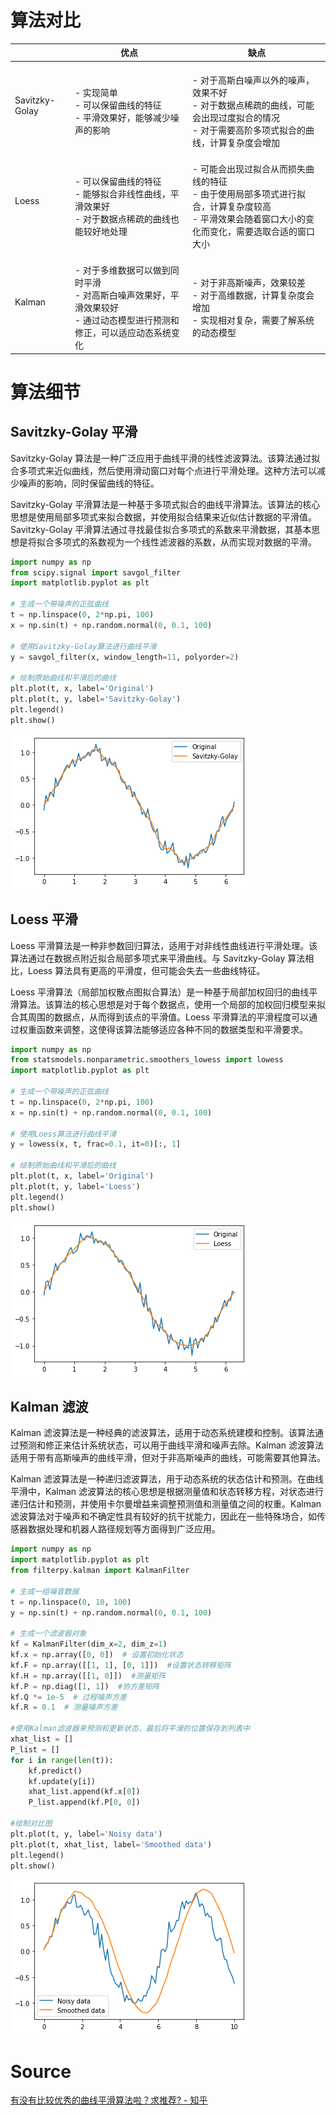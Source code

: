 # 算法对比
|  | 优点 | 缺点 |
| --- | --- | --- |
| Savitzky-Golay | <br />- 实现简单<br />- 可以保留曲线的特征<br />- 平滑效果好，能够减少噪声的影响<br /> | <br />- 对于高斯白噪声以外的噪声，效果不好<br />- 对于数据点稀疏的曲线，可能会出现过度拟合的情况<br />- 对于需要高阶多项式拟合的曲线，计算复杂度会增加<br /> |
| Loess | <br />- 可以保留曲线的特征<br />- 能够拟合非线性曲线，平滑效果好<br />- 对于数据点稀疏的曲线也能较好地处理<br /> | <br />- 可能会出现过拟合从而损失曲线的特征<br />- 由于使用局部多项式进行拟合，计算复杂度较高<br />- 平滑效果会随着窗口大小的变化而变化，需要选取合适的窗口大小<br /> |
| Kalman | <br />- 对于多维数据可以做到同时平滑<br />- 对高斯白噪声效果好，平滑效果较好<br />- 通过动态模型进行预测和修正，可以适应动态系统变化<br /> | <br />- 对于非高斯噪声，效果较差<br />- 对于高维数据，计算复杂度会增加<br />- 实现相对复杂，需要了解系统的动态模型<br /> |


# 算法细节
## Savitzky-Golay 平滑
Savitzky-Golay 算法是一种广泛应用于曲线平滑的线性滤波算法。该算法通过拟合多项式来近似曲线，然后使用滑动窗口对每个点进行平滑处理。这种方法可以减少噪声的影响，同时保留曲线的特征。

Savitzky-Golay 平滑算法是一种基于多项式拟合的曲线平滑算法。该算法的核心思想是使用局部多项式来拟合数据，并使用拟合结果来近似估计数据的平滑值。Savitzky-Golay 平滑算法通过寻找最佳拟合多项式的系数来平滑数据，其基本思想是将拟合多项式的系数视为一个线性滤波器的系数，从而实现对数据的平滑。

```python
import numpy as np
from scipy.signal import savgol_filter
import matplotlib.pyplot as plt

# 生成一个带噪声的正弦曲线
t = np.linspace(0, 2*np.pi, 100)
x = np.sin(t) + np.random.normal(0, 0.1, 100)

# 使用Savitzky-Golay算法进行曲线平滑
y = savgol_filter(x, window_length=11, polyorder=2)

# 绘制原始曲线和平滑后的曲线
plt.plot(t, x, label='Original')
plt.plot(t, y, label='Savitzky-Golay')
plt.legend()
plt.show()
```
![image.png](./img/1691396768228-fa9897af-e102-4584-a720-0533108ca3e2.png)

## Loess 平滑
Loess 平滑算法是一种非参数回归算法，适用于对非线性曲线进行平滑处理。该算法通过在数据点附近拟合局部多项式来平滑曲线。与 Savitzky-Golay 算法相比，Loess 算法具有更高的平滑度，但可能会失去一些曲线特征。

Loess 平滑算法（局部加权散点图拟合算法）是一种基于局部加权回归的曲线平滑算法。该算法的核心思想是对于每个数据点，使用一个局部的加权回归模型来拟合其周围的数据点，从而得到该点的平滑值。Loess 平滑算法的平滑程度可以通过权重函数来调整，这使得该算法能够适应各种不同的数据类型和平滑要求。

```python
import numpy as np
from statsmodels.nonparametric.smoothers_lowess import lowess
import matplotlib.pyplot as plt

# 生成一个带噪声的正弦曲线
t = np.linspace(0, 2*np.pi, 100)
x = np.sin(t) + np.random.normal(0, 0.1, 100)

# 使用Loess算法进行曲线平滑
y = lowess(x, t, frac=0.1, it=0)[:, 1]

# 绘制原始曲线和平滑后的曲线
plt.plot(t, x, label='Original')
plt.plot(t, y, label='Loess')
plt.legend()
plt.show()
```
![image.png](./img/1691396845108-5e30e814-545a-46e3-bbb9-e6c23dcc7887.png)



## Kalman 滤波

Kalman 滤波算法是一种经典的滤波算法，适用于动态系统建模和控制。该算法通过预测和修正来估计系统状态，可以用于曲线平滑和噪声去除。Kalman 滤波算法适用于带有高斯噪声的曲线平滑，但对于非高斯噪声的曲线，可能需要其他算法。

Kalman 滤波算法是一种递归滤波算法，用于动态系统的状态估计和预测。在曲线平滑中，Kalman 滤波算法的核心思想是根据测量值和状态转移方程，对状态进行递归估计和预测，并使用卡尔曼增益来调整预测值和测量值之间的权重。Kalman 滤波算法对于噪声和不确定性具有较好的抗干扰能力，因此在一些特殊场合，如传感器数据处理和机器人路径规划等方面得到广泛应用。

```python
import numpy as np
import matplotlib.pyplot as plt
from filterpy.kalman import KalmanFilter

# 生成一组噪音数据
t = np.linspace(0, 10, 100)
y = np.sin(t) + np.random.normal(0, 0.1, 100)

# 生成一个滤波器对象
kf = KalmanFilter(dim_x=2, dim_z=1)
kf.x = np.array([0, 0])  # 设置初始化状态 
kf.F = np.array([[1, 1], [0, 1]])  #设置状态转移矩阵 
kf.H = np.array([[1, 0]])  #测量矩阵 
kf.P = np.diag([1, 1])  #协方差矩阵 
kf.Q *= 1e-5  # 过程噪声方差 
kf.R = 0.1  # 测量噪声方差 

#使用Kalman滤波器来预测和更新状态，最后将平滑的位置保存到列表中
xhat_list = []
P_list = []
for i in range(len(t)):
    kf.predict()
    kf.update(y[i])
    xhat_list.append(kf.x[0])
    P_list.append(kf.P[0, 0])

#绘制对比图
plt.plot(t, y, label='Noisy data')
plt.plot(t, xhat_list, label='Smoothed data')
plt.legend()
plt.show()
```
![image.png](./img/1691396895259-ae970e8a-2507-45c5-b8a2-a6f70fcca7de.png)

# Source
[有没有比较优秀的曲线平滑算法啦？求推荐? - 知乎](https://www.zhihu.com/question/491650506/answer/3134150489)
